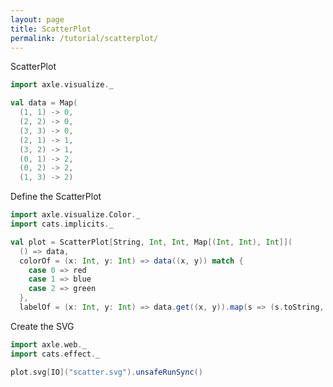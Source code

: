 ```yaml
---
layout: page
title: ScatterPlot
permalink: /tutorial/scatterplot/
---
```


ScatterPlot

```scala mdoc:silent
import axle.visualize._
```

```scala mdoc
val data = Map(
  (1, 1) -> 0,
  (2, 2) -> 0,
  (3, 3) -> 0,
  (2, 1) -> 1,
  (3, 2) -> 1,
  (0, 1) -> 2,
  (0, 2) -> 2,
  (1, 3) -> 2)
```

Define the ScatterPlot

```scala mdoc:silent
import axle.visualize.Color._
import cats.implicits._
```

```scala mdoc
val plot = ScatterPlot[String, Int, Int, Map[(Int, Int), Int]](
  () => data,
  colorOf = (x: Int, y: Int) => data((x, y)) match {
    case 0 => red
    case 1 => blue
    case 2 => green
  },
  labelOf = (x: Int, y: Int) => data.get((x, y)).map(s => (s.toString, false)))
```

Create the SVG

```scala mdoc:silent
import axle.web._
import cats.effect._
```

```scala mdoc
plot.svg[IO]("scatter.svg").unsafeRunSync()
```

<object data="/tutorial/images/scatter.svg" type="image/svg+xml" alt="scatter plot"/>
